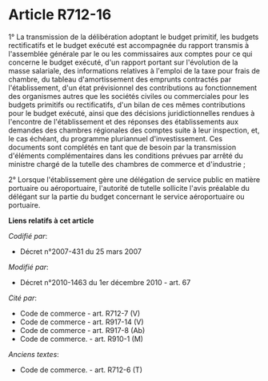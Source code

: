 # Article R712-16

1° La transmission de la délibération adoptant le budget primitif, les budgets rectificatifs et le budget exécuté est
accompagnée du rapport transmis à l'assemblée générale par le ou les commissaires aux comptes pour ce qui concerne le budget
exécuté, d'un rapport portant sur l'évolution de la masse salariale, des informations relatives à l'emploi de la taxe pour
frais de chambre, du tableau d'amortissement des emprunts contractés par l'établissement, d'un état prévisionnel des
contributions au fonctionnement des organismes autres que les sociétés civiles ou commerciales pour les budgets primitifs ou
rectificatifs, d'un bilan de ces mêmes contributions pour le budget exécuté, ainsi que des décisions juridictionnelles
rendues à l'encontre de l'établissement et des réponses des établissements aux demandes des chambres régionales des comptes
suite à leur inspection, et, le cas échéant, du programme pluriannuel d'investissement. Ces documents sont complétés en tant
que de besoin par la transmission d'éléments complémentaires dans les conditions prévues par arrêté du ministre chargé de la
tutelle des chambres de commerce et d'industrie ;

2° Lorsque l'établissement gère une délégation de service public en matière portuaire ou aéroportuaire, l'autorité de tutelle
sollicite l'avis préalable du délégant sur la partie du budget concernant le service aéroportuaire ou portuaire.

**Liens relatifs à cet article**

_Codifié par_:

  - Décret n°2007-431 du 25 mars 2007

_Modifié par_:

  - Décret n°2010-1463 du 1er décembre 2010 - art. 67

_Cité par_:

  - Code de commerce - art. R712-7 (V)
  - Code de commerce - art. R917-14 (V)
  - Code de commerce - art. R917-8 (Ab)
  - Code de commerce. - art. R910-1 (M)

_Anciens textes_:

  - Code de commerce. - art. R712-6 (T)
